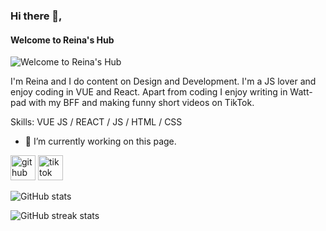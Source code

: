 ### Hi there 👋,
#### Welcome to Reina's Hub
![Welcome to Reina's Hub](https://github.com/reinasuzu/reinasuzu/blob/master/banner.png)

I'm Reina and I do content on Design and Development. I'm a JS lover and enjoy coding in VUE and React. Apart from coding I enjoy writing in Watt-pad with my BFF and making funny short videos on TikTok.

Skills: VUE JS / REACT / JS / HTML / CSS

- 🔭 I’m currently working on this page. 


[<img src='https://cdn.jsdelivr.net/npm/simple-icons@3.0.1/icons/github.svg' alt='github' height='40'>](https://github.com/reinasuzu)  [<img src='https://cdn.jsdelivr.net/npm/simple-icons@3.0.1/icons/tiktok.svg' alt='tiktok' height='40'>](https://vt.tiktok.com/ZSJDPAD2B/)  

![GitHub stats](https://github-readme-stats.vercel.app/api?username=reinasuzu&show_icons=true&count_private=true)  

![GitHub streak stats](https://github-readme-streak-stats.herokuapp.com/?user=reinasuzu)  

